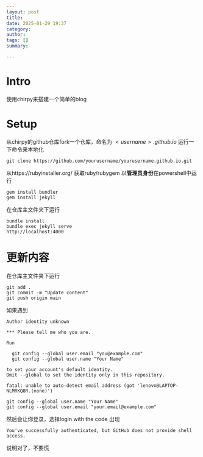 ```yaml
---
layout: post
title: 
date: 2025-01-29 19:37
category: 
author: 
tags: []
summary: 

---
```

# Intro
使用chirpy来搭建一个简单的blog
# Setup
从chirpy的github仓库fork一个仓库，命名为 $<username>.github.io$
运行一下命令来本地化
```
git clone https://github.com/yourusername/yourusername.github.io.git
```
从https://rubyinstaller.org/ 获取ruby/rubygem
以**管理员身份**在powershell中运行
```
gem install bundler
gem install jekyll
```
在仓库主文件夹下运行
```
bundle install
bundle exec jekyll serve
http://localhost:4000
```
# 更新内容
在仓库主文件夹下运行
```
git add .
git commit -m "Update content"
git push origin main
```
如果遇到
```
Author identity unknown

*** Please tell me who you are.

Run

  git config --global user.email "you@example.com"
  git config --global user.name "Your Name"

to set your account's default identity.
Omit --global to set the identity only in this repository.

fatal: unable to auto-detect email address (got 'lenovo@LAPTOP-NLMRKQ8R.(none)')
```
```
git config --global user.name "Your Name"
git config --global user.email "your.email@example.com"
```
然后会让你登录，选择login with the code
出现
```
You've successfully authenticated, but GitHub does not provide shell access.
```
说明对了，不要慌